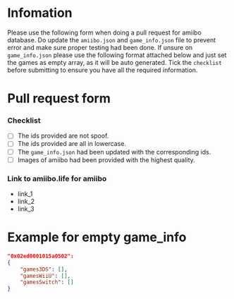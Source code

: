 # Infomation
Please use the following form when doing a pull request for amiibo database. Do update the `amiibo.json` and  `game_info.json` file to prevent error and make sure proper testing had been done. If unsure on `game_info.json` please use the following format attached below and just set the games as empty array, as it will be auto generated. Tick the `checklist` before submitting to ensure you have all the required information.

# Pull request form
### Checklist
 - [ ] The ids provided are not spoof.
 - [ ] The ids provided are all in lowercase.
 - [ ] The `game_info.json` had been updated with the corresponding ids.
 - [ ] Images of amiibo had been provided with the highest quality.

### Link to amiibo.life for amiibo
- link_1
- link_2
- link_3

# Example for empty game_info
```json
"0x02ed0001015a0502":
{
	"games3DS": [],
	"gamesWiiU": [],
	"gamesSwitch": []
}
```
